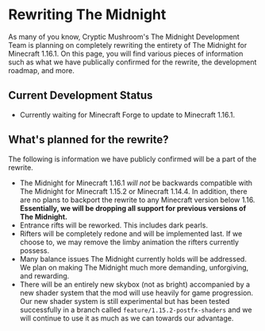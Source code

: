 # Rewriting The Midnight
As many of you know, Cryptic Mushroom's The Midnight Development Team is planning on completely rewriting the entirety of The Midnight for Minecraft 1.16.1. On this page, you will find various pieces of information such as what we have publically confirmed for the rewrite, the development roadmap, and more.

## Current Development Status
- Currently waiting for Minecraft Forge to update to Minecraft 1.16.1.

## What's planned for the rewrite?
The following is information we have publicly confirmed will be a part of the rewrite.

- The Midnight for Minecraft 1.16.1 *will not* be backwards compatible with The Midnight for Minecraft 1.15.2 or Minecraft 1.14.4. In addition, there are no plans to backport the rewrite to any Minecraft version below 1.16. **Essentially, we will be dropping all support for previous versions of The Midnight.**
- Entrance rifts will be reworked. This includes dark pearls.
- Rifters will be completely redone and will be implemented last. If we choose to, we may remove the limby animation the rifters currently possess.
- Many balance issues The Midnight currently holds will be addressed. We plan on making The Midnight much more demanding, unforgiving, and rewarding.
- There will be an entirely new skybox (not as bright) accompanied by a new shader system that the mod will use heavily for game progression. Our new shader system is still experimental but has been tested successfully in a branch called `feature/1.15.2-postfx-shaders` and we will continue to use it as much as we can towards our advantage.